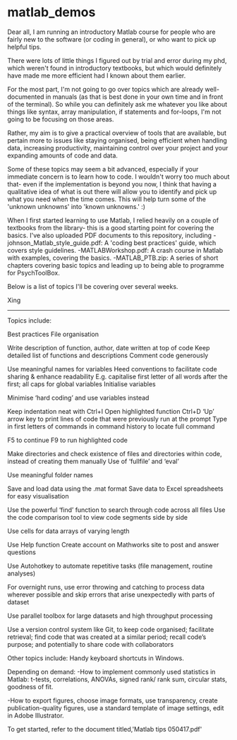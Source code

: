 matlab_demos
============

Dear all, I am running an introductory Matlab course for people who are fairly new to the software (or coding in general), 
or who want to pick up helpful tips. 

There were lots of little things I figured out by trial and error during my phd, which weren't found in introductory textbooks, 
but which would definitely have made me more efficient had I known about them earlier.

 
For the most part, I'm not going to go over topics which are already well-documented in manuals (as that is best done in 
your own time and in front of the terminal). So while you can definitely ask me whatever you like about things like syntax, 
array manipulation, if statements and for-loops, I'm not going to be focusing on those areas.

 
Rather, my aim is to give a practical overview of tools that are available, but pertain more to issues like staying organised, 
being efficient when handling data, increasing productivity, maintaining control over your project and your expanding amounts of 
code and data.

 
Some of these topics may seem a bit advanced, especially if your immediate concern is to learn how to code. 
I wouldn't worry too much about that- even if the implementation is beyond you now, I think that having a qualitative idea 
of what is out there will allow you to identify and pick up what you need when the time comes. This will help turn some of 
the 'unknown unknowns' into 'known unknowns.' :)

 
When I first started learning to use Matlab, I relied heavily on a couple of textbooks from the library- this is a good 
starting point for covering the basics. I've also uploaded PDF documents to this repository, including 
-johnson_Matlab_style_guide.pdf: A 'coding best practices' guide, which  covers style guidelines.
-MATLABWorkshop.pdf: A crash course in Matlab with examples, covering the basics.
-MATLAB_PTB.zip: A series of short chapters covering basic topics and leading up to being able to programme for PsychToolBox.


Below is a list of topics I'll be covering over several weeks.

 

Xing

 
----------------------------------
Topics include: 

 

Best practices
File organisation

 
Write description of function, author, date written at top of code
Keep detailed list of functions and descriptions
Comment code generously


Use meaningful names for variables
Heed conventions to facilitate code sharing & enhance readability
E.g. capitalise first letter of all words after the first; all caps for global variables
Initialise variables

Minimise ‘hard coding’ and use variables instead

 
Keep indentation neat with Ctrl+I 
Open highlighted function Ctrl+D
‘Up’ arrow key to print lines of code that were previously run at the prompt
Type in first letters of commands in command history to locate full command

F5 to continue
F9 to run highlighted code 

 
Make directories and check existence of files and directories within code, instead of creating them manually 
Use of ‘fullfile’ and ‘eval’

Use meaningful folder names

 
Save and load data using the .mat format
Save data to Excel spreadsheets for easy visualisation

 
Use the powerful ‘find’ function to search through code across all files
Use the code comparison tool to view code segments side by side

 
Use cells for data arrays of varying length

 

Use Help function
Create account on Mathworks site to post and answer questions

 
Use Autohotkey to automate repetitive tasks (file management, routine analyses)

 
For overnight runs, use error throwing and catching to process data wherever possible and skip errors that arise 
unexpectedly with parts of dataset 

 
Use parallel toolbox for large datasets and high throughput processing

 
Use a version control system like Git, to keep code organised; facilitate retrieval; find code that was created at 
a similar period; recall code’s purpose; and potentially to share code with collaborators



Other topics include: Handy keyboard shortcuts in Windows.


Depending on demand:
-How to implement commonly used statistics in Matlab: t-tests, correlations, ANOVAs, signed rank/ rank sum, 
circular stats, goodness of fit.

-How to export figures, choose image formats, use transparency, create publication-quality figures, use a standard template 
of image settings, edit in Adobe Illustrator.

To get started, refer to the document titled,'Matlab tips 050417.pdf'
